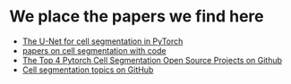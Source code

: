 # We place the papers we find here


 - [The U-Net for cell segmentation in PyTorch](https://medium.com/codex/the-u-net-for-cell-segmentation-in-pytorch-d34dddcdaccb)
 - [papers on cell segmentation with code](https://paperswithcode.com/task/cell-segmentation)
 - [The Top 4 Pytorch Cell Segmentation Open Source Projects on Github](https://awesomeopensource.com/projects/cell-segmentation/pytorch)
 - [Cell segmentation topics on GitHub](https://github.com/topics/cell-segmentation)